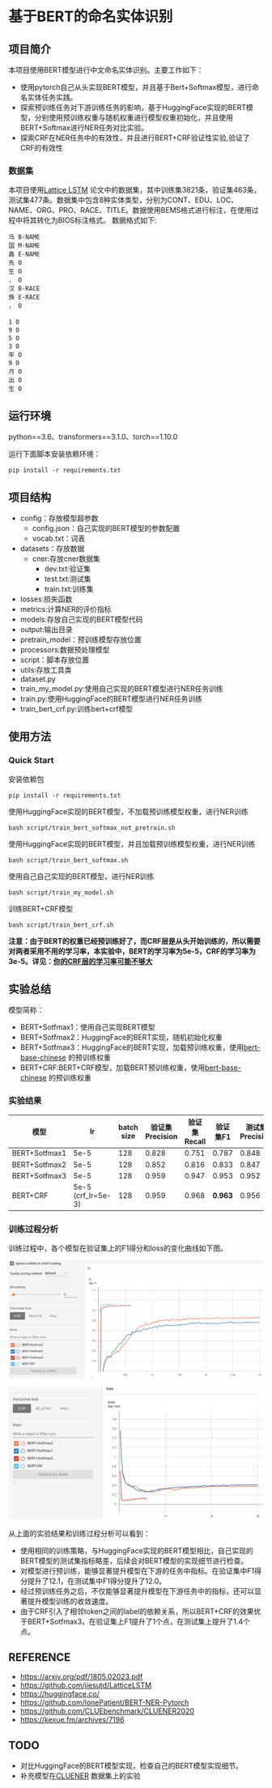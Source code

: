 # 基于BERT的命名实体识别

## 项目简介
本项目使用BERT模型进行中文命名实体识别。主要工作如下：
- 使用pytorch自己从头实现BERT模型，并且基于Bert+Softmax模型，进行命名实体任务实践。
- 探索预训练任务对下游训练任务的影响，基于HuggingFace实现的BERT模型，分别使用预训练权重与随机权重进行模型权重初始化，并且使用BERT+Softmax进行NER任务对比实验。
- 探索CRF在NER任务中的有效性，并且进行BERT+CRF验证性实验,验证了CRF的有效性

### 数据集
本项目使用[Lattice LSTM](https://arxiv.org/pdf/1805.02023.pdf) 论文中的数据集，其中训练集3821条，验证集463条，测试集477条。数据集中包含8种实体类型，分别为CONT、EDU、LOC、NAME、ORG、PRO、RACE、TITLE。数据使用BEMS格式进行标注，在使用过程中将其转化为BIOS标注格式。
数据格式如下:
```
马 B-NAME
国 M-NAME
鑫 E-NAME
先 O
生 O
， O
汉 B-RACE
族 E-RACE
， O

1 O
9 O
5 O
3 O
年 O
9 O
月 O
出 O
生 O
```


## 运行环境
python==3.6、transformers==3.1.0、torch==1.10.0

运行下面脚本安装依赖环境：
```
pip install -r requirements.txt
```


## 项目结构
- config：存放模型超参数
    - config.json：自己实现的BERT模型的参数配置
    - vocab.txt：词表
- datasets：存放数据
    - cner:存放cner数据集
        - dev.txt:验证集
        - test.txt:测试集
        - train.txt:训练集
- losses:损失函数
- metrics:计算NER的评价指标
- models:存放自己实现的BERT模型代码
- output:输出目录
- pretrain_model：预训练模型存放位置
- processors:数据预处理模型
- script：脚本存放位置
- utils:存放工具类
- dataset.py
- train_my_model.py:使用自己实现的BERT模型进行NER任务训练
- train.py:使用HuggingFace的BERT模型进行NER任务训练
- train_bert_crf.py:训练bert+crf模型


## 使用方法
### Quick Start
安装依赖包
```
pip install -r requirements.txt
```
使用HuggingFace实现的BERT模型，不加载预训练模型权重，进行NER训练
```
bash script/train_bert_softmax_not_pretrain.sh
```
使用HuggingFace实现的BERT模型，并且加载预训练模型权重，进行NER训练
```
bash script/train_bert_softmax.sh
```
使用自己自己实现的BERT模型，进行NER训练
```
bash script/train_my_model.sh
```
训练BERT+CRF模型
```
bash script/train_bert_crf.sh
```
__注意：由于BERT的权重已经预训练好了，而CRF层是从头开始训练的，所以需要对两者采用不用的学习率，本实验中，BERT的学习率为5e-5，CRF的学习率为3e-5。详见：[你的CRF层的学习率可能不够大](https://kexue.fm/archives/7196)__


## 实验总结
模型简称：
- BERT+Sotfmax1：使用自己实现BERT模型
- BERT+Sotfmax2：HuggingFace的BERT实现，随机初始化权重
- BERT+Sotfmax3：HuggingFace的BERT实现，加载预训练权重，使用[bert-base-chinese](https://huggingface.co/bert-base-chinese/tree/main) 的预训练权重
- BERT+CRF:BERT+CRF模型，加载BERT预训练权重，使用[bert-base-chinese](https://huggingface.co/bert-base-chinese/tree/main) 的预训练权重

### 实验结果
|  模型|lr  | batch size  | 验证集Precision|验证集Recall| 验证集F1| 测试集Precision|测试集Recall|测试集F1|
| ----  | ----  | ----  |  ----  |  ----  |  ----  | ----  | ----  | ----  | 
|BERT+Sotfmax1| 5e-5  | 128 |0.828|0.751|0.787|0.848|0.773|0.809|
|BERT+Sotfmax2| 5e-5  | 128 |0.852|0.816|0.833|0.847|0.802|0.824|
|BERT+Sotfmax3| 5e-5  | 128 |0.959|0.947|0.953|0.952|0.937|0.945|
|BERT+CRF| 5e-5 (crf_lr=5e-3) | 128 |0.959|0.968|__0.963__|0.956|0.963|__0.959__|


### 训练过程分析
训练过程中，各个模型在验证集上的F1得分和loss的变化曲线如下图。

![avatar](./image/f1.jpeg)

![avatar](./image/loss.jpeg)

从上面的实验结果和训练过程分析可以看到：
- 使用相同的训练策略，与HuggingFace实现的BERT模型相比，自己实现的BERT模型的测试集指标略差，后续会对BERT模型的实现细节进行检查。
- 对模型进行预训练，能够显著提升模型在下游的任务中指标。在验证集中F1得分提升了12.1，在测试集中F1得分提升了12.0。
- 经过预训练任务之后，不仅能够显著提升模型在下游任务中的指标，还可以显著提升模型训练的收敛速度。
- 由于CRF引入了相邻token之间的label的依赖关系，所以BERT+CRF的效果优于BERT+Sotfmax3，在验证集上F1提升了1个点，在测试集上提升了1.4个点。

## REFERENCE
- https://arxiv.org/pdf/1805.02023.pdf
- https://github.com/jiesutd/LatticeLSTM
- https://huggingface.co/
- https://github.com/lonePatient/BERT-NER-Pytorch
- https://github.com/CLUEbenchmark/CLUENER2020
- https://kexue.fm/archives/7196

## TODO
- 对比HuggingFace的BERT模型实现，检查自己的BERT模型实现细节。
- 补充模型在[CLUENER](https://github.com/CLUEbenchmark/CLUENER2020) 数据集上的实验






